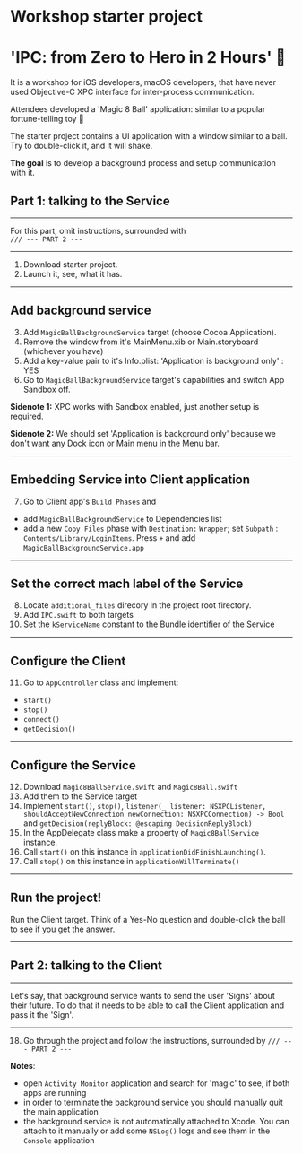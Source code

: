 # Workshop starter project

# 'IPC: from Zero to Hero in 2 Hours' 🎱

It is a workshop for iOS developers, macOS developers, that have never used Objective-C XPC interface for inter-process communication.

Attendees developed a 'Magic 8 Ball' application: similar to a popular fortune-telling toy 🎱

The starter project contains a UI application with a window similar to a ball. Try to double-click it, and it will shake. 

**The goal** is to develop a background process and setup communication with it.

## Part 1: talking to the Service

---

For this part, omit instructions, surrounded with<br />`/// --- PART 2 ---`

---

1. Download starter project.
2. Launch it, see, what it has.

---

## Add background service

3. Add `MagicBallBackgroundService` target (choose Cocoa Application).
4. Remove the window from it's MainMenu.xib  or Main.storyboard (whichever you have)
5. Add a key-value pair to it's Info.plist: 'Application is background only' : YES
6. Go to  `MagicBallBackgroundService` target's capabilities and switch App Sandbox off. 

**Sidenote 1:** XPC works with Sandbox enabled, just another setup is required.

**Sidenote 2:** We should set 'Application is background only' because we don't want any Dock icon or Main menu in the Menu bar.

---

## Embedding Service into Client application 

7. Go to Client app's `Build Phases` and
- add `MagicBallBackgroundService` to Dependencies list
- add a new `Copy Files` phase with `Destination:` `Wrapper`; set `Subpath` : `Contents/Library/LoginItems`. Press `+` and add `MagicBallBackgroundService.app`

---

## Set the correct mach label of the Service
8. Locate `additional_files` direcory in the project root firectory.
9. Add `IPC.swift` to both targets
10. Set the `kServiceName` constant to the Bundle identifier of the Service

---

## Configure the Client
11. Go to `AppController` class and implement:
- `start()`
- `stop()`
- `connect()`
- `getDecision()`

---

## Configure the Service
12. Download `Magic8BallService.swift` and `Magic8Ball.swift`
13. Add them to the Service target
14. Implement `start()`, `stop()`, `listener(_ listener: NSXPCListener, shouldAcceptNewConnection newConnection: NSXPCConnection) -> Bool` and `getDecision(replyBlock: @escaping DecisionReplyBlock)`
15. In the AppDelegate class make a property of `Magic8BallService` instance.
16. Call `start()` on this instance in `applicationDidFinishLaunching()`.
17. Call `stop()` on this instance in `applicationWillTerminate()`

---

## Run the project!
Run the Client target.
Think of a Yes-No question and double-click the ball to see if you get the answer.

---

## Part 2: talking to the Client

---

Let's say, that background service wants to send the user 'Signs' about their future.
To do that it needs to be able to call the Client application and pass it the 'Sign'.

---

18. Go through the project and follow the instructions, surrounded by `/// --- PART 2 ---`

**Notes**:

- open `Activity Monitor` application and search for 'magic' to see, if both apps are running
- in order to terminate the background service you should manually quit the main application
- the background service is not automatically attached to Xcode. You can attach to it manually or add some `NSLog()` logs and see them in the `Console` application
